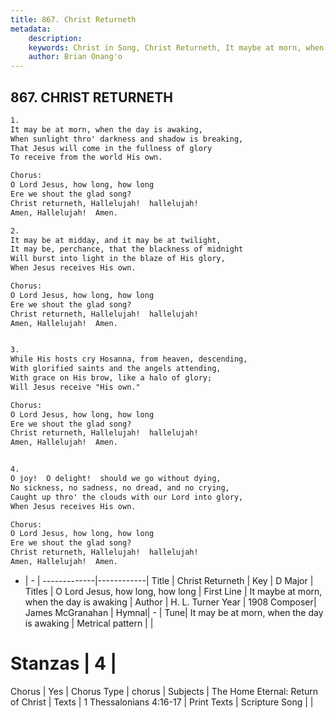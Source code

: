 ```yaml
---
title: 867. Christ Returneth
metadata:
    description: 
    keywords: Christ in Song, Christ Returneth, It maybe at morn, when the day is awaking, O Lord Jesus, how long, how long
    author: Brian Onang'o
---
```



## 867. CHRIST RETURNETH

```txt
1.
It may be at morn, when the day is awaking,
When sunlight thro' darkness and shadow is breaking,
That Jesus will come in the fullness of glory
To receive from the world His own.

Chorus:
O Lord Jesus, how long, how long
Ere we shout the glad song?
Christ returneth, Hallelujah!  hallelujah! 
Amen, Hallelujah!  Amen.

2.
It may be at midday, and it may be at twilight,
It may be, perchance, that the blackness of midnight
Will burst into light in the blaze of His glory,
When Jesus receives His own. 

Chorus:
O Lord Jesus, how long, how long
Ere we shout the glad song?
Christ returneth, Hallelujah!  hallelujah! 
Amen, Hallelujah!  Amen.


3.
While His hosts cry Hosanna, from heaven, descending,
With glorified saints and the angels attending,
With grace on His brow, like a halo of glory;
Will Jesus receive "His own." 

Chorus:
O Lord Jesus, how long, how long
Ere we shout the glad song?
Christ returneth, Hallelujah!  hallelujah! 
Amen, Hallelujah!  Amen.


4.
O joy!  O delight!  should we go without dying,
No sickness, no sadness, no dread, and no crying,
Caught up thro' the clouds with our Lord into glory,
When Jesus receives His own. 

Chorus:
O Lord Jesus, how long, how long
Ere we shout the glad song?
Christ returneth, Hallelujah!  hallelujah! 
Amen, Hallelujah!  Amen.

```

- |   -  |
-------------|------------|
Title | Christ Returneth |
Key | D Major |
Titles | O Lord Jesus, how long, how long |
First Line | It maybe at morn, when the day is awaking |
Author | H. L. Turner
Year | 1908
Composer| James McGranahan |
Hymnal|  - |
Tune| It may be at morn, when the day is awaking |
Metrical pattern | |
# Stanzas | 4 |
Chorus | Yes |
Chorus Type | chorus |
Subjects | The Home Eternal: Return of Christ |
Texts | 1 Thessalonians 4:16-17 |
Print Texts | 
Scripture Song |  |
  
